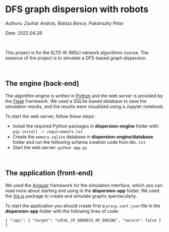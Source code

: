 # DFS graph dispersion with robots

*Authors: Zsohár András, Balázs Bence, Pukánszky Péter*

*Date: 2022.04.28.*

<br>

This project is for the ELTE-IK (MSc) network algorithms course. The essence of the project is to simulate a DFS-based graph dispersion.

<br>

## The engine (back-end)
The algorithm engine is written in [Python](https://www.python.org/) and the web server is provided by the [Flask](https://flask.palletsprojects.com/en/2.1.x/) framework. We used a SQLite-based database to save the simulation results, and the results were visualized using a Jupyter notebook. 

To start the web server, follow these steps:

 - Install the required Python packages in **dispersion-engine** folder with: `pip install -r requirements.txt`
 - Create the `memory.sqlite` database in **dispersion-engine/database** folder and run the following schema creation code from `DDL.txt`
 - Start the web server: `python app.py`

<br>

## The application (front-end)

We used the [Angular](https://angular.io/) framework for the simulation interface, which you can read more about starting and using in the **dispersion-app** folder. We used the [Vis.js](https://visjs.org/) package to create and simulate graphs spectacularly.

To start the application you should create first a `proxy.conf.json` file in the **dispersion-app** folder with the following lines of code: 

`{
    "/api": {
      "target": "LOCAL_IP_ADDRESS_OF_ENGINE",
      "secure": false
    }
}`
